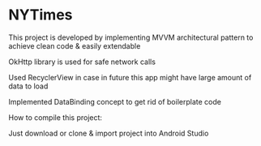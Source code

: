# NYTimes

This project is developed by implementing MVVM architectural pattern to achieve clean code & easily extendable

OkHttp library is used for safe network calls

Used RecyclerView in case in future this app might have large amount of data to load

Implemented DataBinding concept to get rid of boilerplate code

How to compile this project:
  
  Just download or clone & import project into Android Studio
